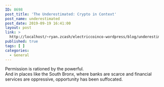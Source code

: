```yaml
---
ID: 8698
post_title: 'The Underestimated: Crypto in Context'
post_name: underestimated
post_date: 2019-09-19 16:41:00
layout: post
link: >
  http://localhost/~ryan.zcash/electriccoinco-wordpress/blog/underestimated/
published: true
tags: [ ]
categories:
  - General
---
```

<!-- wp:paragraph -->
<p>Permission is rationed by the powerful. <br>And in places like the South Bronx, where banks are scarce and financial services are oppressive, opportunity has been suffocated.</p>
<!-- /wp:paragraph -->
